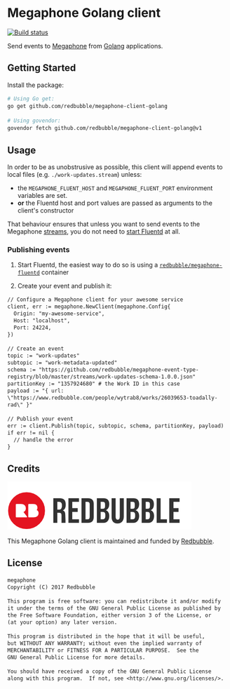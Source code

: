 Megaphone Golang client
=======================

[![Build status](https://badge.buildkite.com/8d56deb25d44956e5628dcae206230d344dbb16ca1798f7bd9.svg?branch=master)](https://buildkite.com/redbubble/megaphone-client-golang)

Send events to [Megaphone][megaphone] from [Golang][golang] applications.

  [megaphone]: https://github.com/redbubble/megaphone
  [golang]: https://golang.org/

Getting Started
---------------

Install the package:

```bash
# Using Go get:
go get github.com/redbubble/megaphone-client-golang

# Using govendor:
govendor fetch github.com/redbubble/megaphone-client-golang@v1
```

Usage
-----

In order to be as unobstrusive as possible, this client will append events to local files (e.g. `./work-updates.stream`) unless:

- the `MEGAPHONE_FLUENT_HOST` and `MEGAPHONE_FLUENT_PORT` environment variables are set.
- **or** the Fluentd host and port values are passed as arguments to the client's constructor

That behaviour ensures that unless you want to send events to the Megaphone [streams][stream], you do not need to [start Fluentd][megaphone-fluentd] at all.

  [stream]: https://github.com/redbubble/com/megaphone#stream
  [megaphone-fluentd]: https://github.com/redbubble/megaphone-fluentd-container

### Publishing events

1. Start Fluentd, the easiest way to do so is using a [`redbubble/megaphone-fluentd`][megaphone-fluentd] container

1. Create your event and publish it:

```golang
// Configure a Megaphone client for your awesome service
client, err := megaphone.NewClient(megaphone.Config{
  Origin: "my-awesome-service",
  Host: "localhost",
  Port: 24224,
})

// Create an event
topic := "work-updates"
subtopic := "work-metadata-updated"
schema := "https://github.com/redbubble/megaphone-event-type-registry/blob/master/streams/work-updates-schema-1.0.0.json"
partitionKey := "1357924680" # the Work ID in this case
payload := "{ url: \"https://www.redbubble.com/people/wytrab8/works/26039653-toadally-rad\" }"

// Publish your event
err := client.Publish(topic, subtopic, schema, partitionKey, payload)
if err != nil {
  // handle the error
}
```

Credits
-------

[![](doc/redbubble.png)][redbubble]

This Megaphone Golang client is maintained and funded by [Redbubble][redbubble].

  [redbubble]: https://www.redbubble.com

License
-------

    megaphone
    Copyright (C) 2017 Redbubble

    This program is free software: you can redistribute it and/or modify
    it under the terms of the GNU General Public License as published by
    the Free Software Foundation, either version 3 of the License, or
    (at your option) any later version.

    This program is distributed in the hope that it will be useful,
    but WITHOUT ANY WARRANTY; without even the implied warranty of
    MERCHANTABILITY or FITNESS FOR A PARTICULAR PURPOSE.  See the
    GNU General Public License for more details.

    You should have received a copy of the GNU General Public License
    along with this program.  If not, see <http://www.gnu.org/licenses/>.
